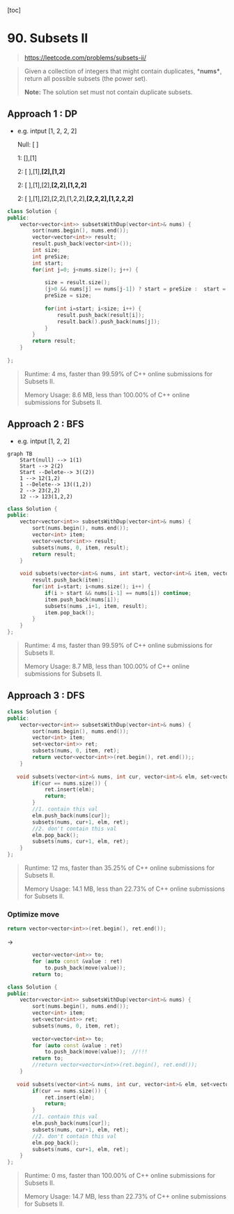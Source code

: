 [toc]

#  90. Subsets II

> https://leetcode.com/problems/subsets-ii/

> Given a collection of integers that might contain duplicates, ***nums\***, return all possible subsets (the power set).
>
> **Note:** The solution set must not contain duplicate subsets.

## Approach 1 : DP

* e.g. intput [1, 2, 2, 2]

  Null: [ ]

  1: [\],[1]​

  2: [ ],[1],**[2],[1,2]**

  2: [ ],[1],[2],**[2,2],[1,2,2]​**

  2: [ ],[1],[2],[2,2],[1,2,2],**[2,2,2],[1,2,2,2]**

```c++
class Solution {
public:
    vector<vector<int>> subsetsWithDup(vector<int>& nums) {   
        sort(nums.begin(), nums.end());
        vector<vector<int>> result;
        result.push_back(vector<int>());
        int size;
        int preSize;
        int start;
        for(int j=0; j<nums.size(); j++) {      
           
            size = result.size();
            (j>0 && nums[j] == nums[j-1]) ? start = preSize :  start = 0;            
            preSize = size;
            
            for(int i=start; i<size; i++) {
                result.push_back(result[i]);
                result.back().push_back(nums[j]);
            }  
        }
        return result;
    }
    
};
```
>Runtime: 4 ms, faster than 99.59% of C++ online submissions for Subsets II.
>
>Memory Usage: 8.6 MB, less than 100.00% of C++ online submissions for Subsets II.

## Approach 2 : BFS

* e.g. intput [1, 2, 2]

```mermaid
graph TB
	Start(null) --> 1(1)
	Start --> 2(2)
	Start --Delete--> 3((2))
	1 --> 12(1,2)
	1 --Delete--> 13((1,2))
	2 --> 23(2,2)
	12 --> 123(1,2,2)
```



```c++
class Solution {
public:
    vector<vector<int>> subsetsWithDup(vector<int>& nums) {   
        sort(nums.begin(), nums.end());    
        vector<int> item;
        vector<vector<int>> result;
        subsets(nums, 0, item, result);
        return result;
    }
    
    void subsets(vector<int>& nums, int start, vector<int>& item, vector<vector<int>>& result) {
        result.push_back(item);
        for(int i=start; i<nums.size(); i++) {
            if(i > start && nums[i-1] == nums[i]) continue; 
            item.push_back(nums[i]);
            subsets(nums ,i+1, item, result);
            item.pop_back();
        }
    }
};
```

>Runtime: 4 ms, faster than 99.59% of C++ online submissions for Subsets II.
>
>Memory Usage: 8.7 MB, less than 100.00% of C++ online submissions for Subsets II.

## Approach 3 : DFS

```c++
class Solution {
public:
    vector<vector<int>> subsetsWithDup(vector<int>& nums) {
        sort(nums.begin(), nums.end());    
        vector<int> item;
        set<vector<int>> ret;
        subsets(nums, 0, item, ret);
        return vector<vector<int>>(ret.begin(), ret.end());;
    }
    
   void subsets(vector<int>& nums, int cur, vector<int>& elm, set<vector<int>>& ret) {
        if(cur == nums.size()) {
            ret.insert(elm);
            return;
        }
        //1. contain this val
        elm.push_back(nums[cur]);
        subsets(nums, cur+1, elm, ret);
        //2. don't contain this val
        elm.pop_back();
        subsets(nums, cur+1, elm, ret);
    }
};


```

> Runtime: 12 ms, faster than 35.25% of C++ online submissions for Subsets II.
>
> Memory Usage: 14.1 MB, less than 22.73% of C++ online submissions for Subsets II.

### Optimize move

```c++
return vector<vector<int>>(ret.begin(), ret.end());
```

&rarr;

```c++
        vector<vector<int>> to;
        for (auto const &value : ret)
            to.push_back(move(value));
        return to;
```

```c++
class Solution {
public:
    vector<vector<int>> subsetsWithDup(vector<int>& nums) {
        sort(nums.begin(), nums.end());    
        vector<int> item;
        set<vector<int>> ret;
        subsets(nums, 0, item, ret);
                
        vector<vector<int>> to;
        for (auto const &value : ret)
            to.push_back(move(value));  //!!!
        return to;
        //return vector<vector<int>>(ret.begin(), ret.end());
    }
    
   void subsets(vector<int>& nums, int cur, vector<int>& elm, set<vector<int>>& ret) {
        if(cur == nums.size()) {
            ret.insert(elm);
            return;
        }
        //1. contain this val
        elm.push_back(nums[cur]);
        subsets(nums, cur+1, elm, ret);
        //2. don't contain this val
        elm.pop_back();
        subsets(nums, cur+1, elm, ret);
    }
};


```

> Runtime: 0 ms, faster than 100.00% of C++ online submissions for Subsets II.
>
> Memory Usage: 14.7 MB, less than 22.73% of C++ online submissions for Subsets II.